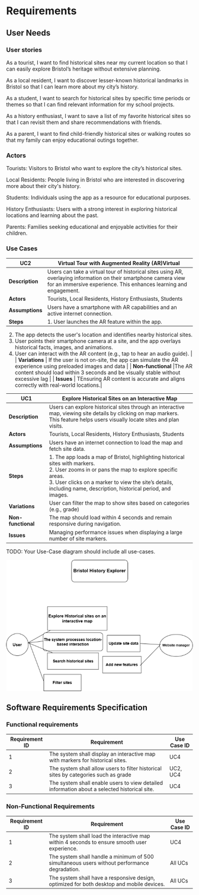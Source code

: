 # Requirements

## User Needs

### User stories
As a tourist, I want to find historical sites near my current location so that I can easily explore Bristol’s heritage without extensive planning.

As a local resident, I want to discover lesser-known historical landmarks in Bristol so that I can learn more about my city’s history.

As a student, I want to search for historical sites by specific time periods or themes so that I can find relevant information for my school projects.

As a history enthusiast, I want to save a list of my favorite historical sites so that I can revisit them and share recommendations with friends.

As a parent, I want to find child-friendly historical sites or walking routes so that my family can enjoy educational outings together.

### Actors
Tourists: Visitors to Bristol who want to explore the city’s historical sites.

Local Residents: People living in Bristol who are interested in discovering more about their city's history.

Students: Individuals using the app as a resource for educational purposes.

History Enthusiasts: Users with a strong interest in exploring historical locations and learning about the past.

Parents: Families seeking educational and enjoyable activities for their children.

### Use Cases


|  UC2| Virtual Tour with Augmented Reality (AR)Virtual | 
| -------------------------------------- | ------------------- |
| **Description** | Users can take a virtual tour of historical sites using AR, overlaying information on their smartphone camera view for an immersive experience. This enhances learning and engagement. |
| **Actors** |Tourists, Local Residents, History Enthusiasts, Students |
| **Assumptions** | Users have a smartphone with AR capabilities and an active internet connection.|
| **Steps** |1. User launches the AR feature within the app.
2. The app detects the user's location and identifies nearby historical sites.
3. User points their smartphone camera at a site, and the app overlays historical facts, images, and animations.
4. User can interact with the AR content (e.g., tap to hear an audio guide). |
| **Variations** | If the user is not on-site, the app can simulate the AR experience using preloaded images and data |
| **Non-functional** |The AR content should load within 3 seconds and be visually stable without excessive lag |
| **Issues** | TEnsuring AR content is accurate and aligns correctly with real-world locations.|


| UC1 | Explore Historical Sites on an Interactive Map | 
| -------------------------------------- | ------------------- |
| **Description** | Users can explore historical sites through an interactive map, viewing site details by clicking on map markers. This feature helps users visually locate sites and plan visits. |
| **Actors** | Tourists, Local Residents, History Enthusiasts, Students |
| **Assumptions** | Users have an internet connection to load the map and fetch site data.</td></tr>
| **Steps** | 1. The app loads a map of Bristol, highlighting historical sites with markers.<br>2. User zooms in or pans the map to explore specific areas.<br>3. User clicks on a marker to view the site’s details, including name, description, historical period, and images.<br>|
| **Variations** | User can filter the map to show sites based on categories (e.g., grade) |
| **Non-functional** | The map should load within 4 seconds and remain responsive during navigation. |
| **Issues** | Managing performance issues when displaying a large number of site markers. |

TODO: Your Use-Case diagram should include all use-cases.

![Insert your Use-Case Diagram Here](images/use-case.png)

## Software Requirements Specification
### Functional requirements

| **Requirement ID** | **Requirement**                                                                                  | **Use Case ID**|
|---------------------|-------------------------------------------------------------------------------------------------|----------------|
| 1                   | The system shall display an interactive map with markers for historical sites.                  | UC4            |
| 2                   | The system shall allow users to filter historical sites by categories such as grade| UC2, UC4     |
| 3                   | The system shall enable users to view detailed information about a selected historical site.    | UC4            |


### Non-Functional Requirements

| **Requirement ID** | **Requirement**                                                                                 | **Use Case ID** |
|---------------------|------------------------------------------------------------------------------------------------|-----------------|
| 1                   | The system shall load the interactive map within 4 seconds to ensure smooth user experience.   | UC4             |
| 2                   | The system shall handle a minimum of 500 simultaneous users without performance degradation.   | All UCs         |
| 3                   | The system shall have a responsive design, optimized for both desktop and mobile devices.      | All UCs         |
